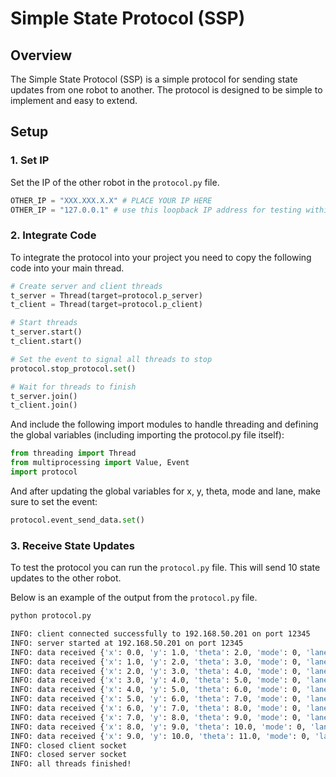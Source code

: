 # Simple State Protocol (SSP)

## Overview

The Simple State Protocol (SSP) is a simple protocol for sending state updates from
one robot to another. The protocol is designed to be simple to implement and
easy to extend.

## Setup

### 1. Set IP

Set the IP of the other robot in the `protocol.py` file.

```python
OTHER_IP = "XXX.XXX.X.X" # PLACE YOUR IP HERE
OTHER_IP = "127.0.0.1" # use this loopback IP address for testing within your own device
```

### 2. Integrate Code

To integrate the protocol into your project you need to copy the following code into your main thread.

```python
# Create server and client threads
t_server = Thread(target=protocol.p_server)
t_client = Thread(target=protocol.p_client)

# Start threads
t_server.start()
t_client.start()

# Set the event to signal all threads to stop
protocol.stop_protocol.set()

# Wait for threads to finish
t_server.join()
t_client.join()
```

And include the following import modules to handle threading and defining the
global variables (including importing the protocol.py file itself):

```python
from threading import Thread
from multiprocessing import Value, Event
import protocol
```

And after updating the global variables for x, y, theta, mode and lane, make sure to set the event:

```python
protocol.event_send_data.set()
```

### 3. Receive State Updates

To test the protocol you can run the `protocol.py` file. This will send 10 state updates to the other robot.

Below is an example of the output from the `protocol.py` file.

```bash
python protocol.py

INFO: client connected successfully to 192.168.50.201 on port 12345
INFO: server started at 192.168.50.201 on port 12345
INFO: data received {'x': 0.0, 'y': 1.0, 'theta': 2.0, 'mode': 0, 'lane': 0}
INFO: data received {'x': 1.0, 'y': 2.0, 'theta': 3.0, 'mode': 0, 'lane': 0}
INFO: data received {'x': 2.0, 'y': 3.0, 'theta': 4.0, 'mode': 0, 'lane': 0}
INFO: data received {'x': 3.0, 'y': 4.0, 'theta': 5.0, 'mode': 0, 'lane': 0}
INFO: data received {'x': 4.0, 'y': 5.0, 'theta': 6.0, 'mode': 0, 'lane': 0}
INFO: data received {'x': 5.0, 'y': 6.0, 'theta': 7.0, 'mode': 0, 'lane': 0}
INFO: data received {'x': 6.0, 'y': 7.0, 'theta': 8.0, 'mode': 0, 'lane': 0}
INFO: data received {'x': 7.0, 'y': 8.0, 'theta': 9.0, 'mode': 0, 'lane': 0}
INFO: data received {'x': 8.0, 'y': 9.0, 'theta': 10.0, 'mode': 0, 'lane': 0}
INFO: data received {'x': 9.0, 'y': 10.0, 'theta': 11.0, 'mode': 0, 'lane': 0}
INFO: closed client socket
INFO: closed server socket
INFO: all threads finished!
```
